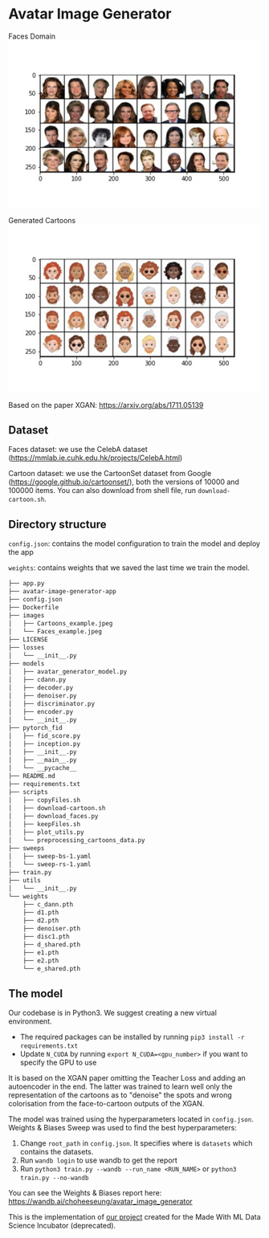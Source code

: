 # Avatar Image Generator

   Faces Domain <br/>
   <img src="images/Faces_example.jpeg" width="500" />

   Generated Cartoons <br/>
   <img src="images/Cartoons_example.jpeg" width="500" />

   Based on the paper XGAN: https://arxiv.org/abs/1711.05139

## Dataset

  Faces dataset: we use the CelebA dataset (https://mmlab.ie.cuhk.edu.hk/projects/CelebA.html)

  Cartoon dataset: we use the CartoonSet dataset from Google (https://google.github.io/cartoonset/), both the versions of 10000 and 100000 items.
  You can also download from shell file, run `download-cartoon.sh`.
  
## Directory structure

  `config.json`: contains the model configuration to train the model and deploy the app
  
  `weights`: contains weights that we saved the last time we train the model. 

```
├── app.py
├── avatar-image-generator-app
├── config.json
├── Dockerfile
├── images
│   ├── Cartoons_example.jpeg
│   └── Faces_example.jpeg
├── LICENSE
├── losses
│   └── __init__.py
├── models
│   ├── avatar_generator_model.py
│   ├── cdann.py
│   ├── decoder.py
│   ├── denoiser.py
│   ├── discriminator.py
│   ├── encoder.py
│   └── __init__.py
├── pytorch_fid
│   ├── fid_score.py
│   ├── inception.py
│   ├── __init__.py
│   ├── __main__.py
│   └── __pycache__
├── README.md
├── requirements.txt
├── scripts
│   ├── copyFiles.sh
│   ├── download-cartoon.sh
│   ├── download_faces.py
│   ├── keepFiles.sh
│   ├── plot_utils.py
│   └── preprocessing_cartoons_data.py
├── sweeps
│   ├── sweep-bs-1.yaml
│   └── sweep-rs-1.yaml
├── train.py
├── utils
│   └── __init__.py
└── weights
    ├── c_dann.pth
    ├── d1.pth
    ├── d2.pth
    ├── denoiser.pth
    ├── disc1.pth
    ├── d_shared.pth
    ├── e1.pth
    ├── e2.pth
    └── e_shared.pth
```
## The model
Our codebase is in Python3. We suggest creating a new virtual environment.
   * The required packages can be installed by running `pip3 install -r requirements.txt`
   * Update `N_CUDA` by running `export N_CUDA=<gpu_number>` if you want to specify the GPU to use 

   It is based on the XGAN paper omitting the Teacher Loss and adding an autoencoder in the end. The latter was trained to learn well only the representation of the cartoons as to "denoise" the spots and wrong colorisation from the face-to-cartoon outputs of the XGAN.

   The model was trained using the hyperparameters located in `config.json`. Weights & Biases Sweep was used to find the best hyperparameters:

1. Change `root_path` in `config.json`. It specifies where is `datasets` which contains the datasets. 
2. Run `wandb login` to use wandb to get the report
3. Run `python3 train.py --wandb --run_name <RUN_NAME>` or `python3 train.py --no-wandb`

  You can see the Weights & Biases report here: https://wandb.ai/choheeseung/avatar_image_generator
  
  This is the implementation of [our project](https://madewithml.com/projects/1233/generating-avatars-from-real-life-pictures/) created for the Made With ML Data Science Incubator (deprecated).

